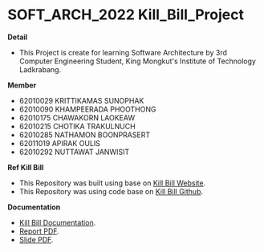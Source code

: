 # SOFT_ARCH_2022 Kill_Bill_Project 

**Detail**
- This Project is create for learning Software Architecture by 3rd Computer Engineering Student, King Mongkut's Institute of Technology Ladkrabang. 

**Member**
- 62010029 KRITTIKAMAS  SUNOPHAK
- 62010090 KHAMPEERADA  PHOOTHONG
- 62010175 CHAWAKORN    LAOKEAW
- 62010215 CHOTIKA      TRAKULNUCH
- 62010285 NATHAMON     BOONPRASERT
- 62011019 APIRAK       OULIS
- 62010292 NUTTAWAT     JANWISIT  

**Ref Kill Bill**
- This Repository was built using base on [Kill Bill Website](https://docs.killbill.io/).
- This Repository was using code base on [Kill Bill Github](https://github.com/killbill/killbill).

**Documentation**
- [Kill Bill Documentation](https://docs.killbill.io/latest/internal_design.html).
- [Report PDF](https://docs.killbill.io/latest/internal_design.html).
- [Slide PDF](https://docs.killbill.io/latest/internal_design.html).
